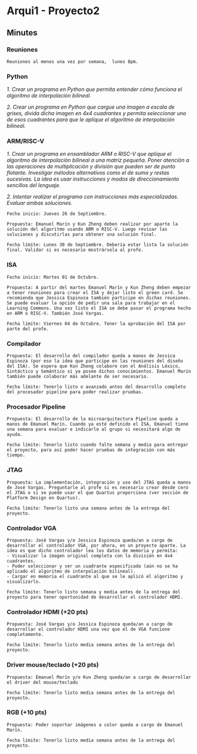 # Arqui1 - Proyecto2
## Minutes

### Reuniones
    Reuniones al menos una vez por semana,  lunes 8pm.


### Python
*1. Crear un programa en Python que permita entender cómo funciona el algoritmo de interpolación bilineal.*

*2. Crear un programa en Python que cargue una imagen a escala de grises, divida dicha imagen en 4x4 cuadrantes y permita seleccionar uno de esos cuadrantes para que le aplique el algoritmo de interpolación bilineal.*


### ARM/RISC-V
*1. Crear un programa en ensamblador ARM o RISC-V que aplique el algoritmo de interpolación bilineal a una matriz pequeña. Poner atención a las operaciones de multiplicación y división que pueden ser de punto flotante. Investigar métodos alternativos como el de suma y restas sucesivas. La idea es usar instrucciones y modos de direccionamiento sencillos del lenguaje.*

*2. Intentar realizar el programa con instrucciones más especializadas. Evaluar ambas soluciones.*

    Fecha inicio: Jueves 26 de Septiembre.

    Propuesta: Emanuel Marín y Kun Zheng deben realizar por aparte la solución del algoritmo usando ARM o RISC-V. Luego revisar las soluciones y discutirlas para obtener una solución final.

    Fecha límite: Lunes 30 de Septiembre. Debería estar lista la solución final. Validar si es necesario mostrársela al profe.


### ISA

    Fecha inicio: Martes 01 de Octubre.

    Propuesta: A partir del martes Emanuel Marín y Kun Zheng deben empezar a tener reuniones para crear el ISA y dejar listo el green card. Se recomienda que Jessica Espinoza también participe en dichas reuniones. Se puede evaluar la opción de pedir una sala para trabajar en el Learning Commons. Una vez listo el ISA se debe pasar el programa hecho en ARM o RISC-V. También José Vargas.

    Fecha límite: Viernes 04 de Octubre. Tener la aprobación del ISA por parte del profe.
    

### Compilador

    Propuesta: El desarrollo del compilador queda a manos de Jessica Espinoza (por eso la idea que participe en las reuniones del diseño del ISA). Se espera que Kun Zheng colabore con el Análisis Léxico, Sintáctico y Semántico si ya posee dichos conocimientos. Emanuel Marín también puede colaborar más adelante de ser necesario.

    Fecha límite: Tenerlo listo o avanzado antes del desarrollo completo del procesador pipeline para poder realizar pruebas.


### Procesador Pipeline

    Propuesta: El desarrollo de la microarquitectura Pipeline queda a manos de Emanuel Marín. Cuando ya esté definido el ISA, Emanuel tiene una semana para evaluar e indicarle al grupo si necesitará algo de ayuda.

    Fecha límite: Tenerlo listo cuando falte semana y media para entregar el proyecto, para así poder hacer pruebas de integración con más tiempo.


### JTAG

    Propuesta: La implementación, integración y uso del JTAG queda a manos de José Vargas. Preguntarle al profe si es necesario crear desde cero el JTAG o si se puede usar el que Quartus proporciona (ver sección de Platform Design en Quartus). 

    Fecha límite: Tenerlo listo una semana antes de la entrega del proyecto.


### Controlador VGA

    Propuesta: José Vargas y/o Jessica Espinoza queda/an a cargo de desarrollar el controlador VGA, por ahora, en un proyecto aparte. La idea es que dicho controlador lea los datos de memoria y permita:
    - Visualizar la imagen original completa con la división en 4x4 cuadrantes.
    - Poder seleccionar y ver un cuadrante especificado (aún no se ha aplicado el algoritmo de interpolación bilineal).
    - Cargar en memoria el cuadrante al que se le aplicó el algoritmo y visualizarlo.

    Fecha límite: Tenerlo listo semana y media antes de la entrega del proyecto para tener oportunidad de desarrollar el controlador HDMI.


### Controlador HDMI (+20 pts)

    Propuesta: José Vargas y/o Jessica Espinoza queda/an a cargo de desarrollar el controlador HDMI una vez que el de VGA funcione completamente.

    Fecha límite: Tenerlo listo media semana antes de la entrega del proyecto.


### Driver mouse/teclado (+20 pts)

    Propuesta: Emanuel Marín y/o Kun Zheng queda/an a cargo de desarrollar el driver del mouse/teclado

    Fecha límite: Tenerlo listo media semana antes de la entrega del proyecto.


### RGB (+10 pts)

    Propuesta: Poder soportar imágenes a color queda a cargo de Emanuel Marín.

    Fecha límite: Tenerlo listo media semana antes de la entrega del proyecto.
